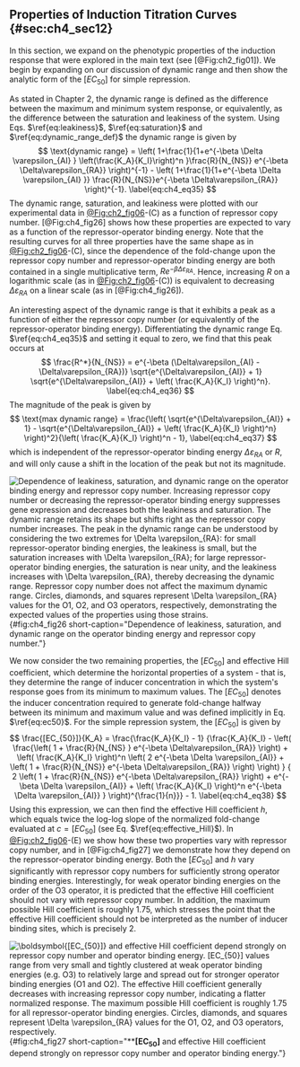## Properties of Induction Titration Curves {#sec:ch4_sec12}

In this section, we expand on the phenotypic properties of the induction
response that were explored in the main text (see [@Fig:ch2_fig01]). We begin by
expanding on our discussion of dynamic range and then show the analytic form of
the $[EC_{50}]$ for simple repression.

As stated in Chapter 2, the dynamic range is defined as the difference between
the maximum and minimum system response, or equivalently, as the difference
between the saturation and leakiness of the system. Using Eqs.
$\ref{eq:leakiness}$, $\ref{eq:saturation}$ and $\ref{eq:dynamic_range_def}$ the dynamic
range is given by
$$
\text{dynamic range} = 
\left(
1+\frac{1}{1+e^{-\beta \Delta \varepsilon_{AI} }
 \left(\frac{K_A}{K_I}\right)^n }\frac{R}{N_{NS}}
 e^{-\beta \Delta\varepsilon_{RA}} \right)^{-1} - 
 \left(
1+\frac{1}{1+e^{-\beta \Delta \varepsilon_{AI} }}
\frac{R}{N_{NS}}e^{-\beta \Delta\varepsilon_{RA}} \right)^{-1}.
\label{eq:ch4_eq35}
$$
The dynamic range, saturation, and leakiness were plotted with our experimental
data in [@Fig:ch2_fig06](A)-(C) as a function of repressor copy number.
[@Fig:ch4_fig26] shows how these properties are expected to vary as a function
of the repressor-operator binding energy. Note that the resulting curves for all
three properties have the same shape as in [@Fig:ch2_fig06](A)-(C), since the
dependence of the fold-change upon the repressor copy number and
repressor-operator binding energy are both contained in a single multiplicative
term, $R e^{-\beta \Delta\varepsilon_{RA}}$. Hence, increasing $R$ on a
logarithmic scale (as in [@Fig:ch2_fig06](A)-(C)) is equivalent to decreasing
$\Delta\varepsilon_{RA}$ on a linear scale (as in [@Fig:ch4_fig26]).

An interesting aspect of the dynamic range is that it exhibits a peak as a
function of either the repressor copy number (or equivalently of the
repressor-operator binding energy). Differentiating the dynamic range Eq.
$\ref{eq:ch4_eq35}$ and setting it equal to zero, we find that this peak occurs
at
$$
\frac{R^*}{N_{NS}} = e^{-\beta (\Delta\varepsilon_{AI} -
\Delta\varepsilon_{RA})} \sqrt{e^{\Delta\varepsilon_{AI}} + 1} 
\sqrt{e^{\Delta\varepsilon_{AI}} + \left( \frac{K_A}{K_I} \right)^n}.
\label{eq:ch4_eq36}
$$
The magnitude of the peak is given by
$$
\text{max dynamic range} = 
\frac{\left( \sqrt{e^{\Delta\varepsilon_{AI}} + 1} - 
\sqrt{e^{\Delta\varepsilon_{AI}} + \left( \frac{K_A}{K_I} \right)^n} 
\right)^2}{\left( \frac{K_A}{K_I} \right)^n - 1},
\label{eq:ch4_eq37}
$$
which is independent of the repressor-operator binding energy
$\Delta\varepsilon_{RA}$ or $R$, and will only cause a shift in the location of
the peak but not its magnitude.

![**Dependence of leakiness, saturation, and dynamic range on the operator
binding energy and repressor copy number.** Increasing repressor copy number or
decreasing the repressor-operator binding energy suppresses gene expression and
decreases both the leakiness and saturation. The dynamic range retains its shape
but shifts right as the repressor copy number increases. The peak in the dynamic
range can be understood by considering the two extremes for $\Delta
\varepsilon_{RA}$: for small repressor-operator binding energies, the leakiness
is small, but the saturation increases with $\Delta \varepsilon_{RA}$; for large
repressor-operator binding energies, the saturation is near unity, and the
leakiness increases with $\Delta \varepsilon_{RA}$, thereby decreasing the
dynamic range. Repressor copy number does not affect the maximum dynamic range.
Circles, diamonds, and squares represent $\Delta \varepsilon_{RA}$ values for
the O1, O2, and O3 operators, respectively, demonstrating the expected values of
the properties using those strains.](ch4_fig26){#fig:ch4_fig26
short-caption="Dependence of leakiness, saturation, and dynamic range on the
operator binding energy and repressor copy number."}

We now consider the two remaining properties, the $[EC_{50}]$ and effective Hill
coefficient, which determine the horizontal properties of a system - that is,
they determine the range of inducer concentration in which the system's response
goes from its minimum to maximum values. The $[EC_{50}]$ denotes the inducer
concentration required to generate fold-change halfway between its minimum and
maximum value and was defined implicitly in Eq. $\ref{eq:ec50}$. For the
simple repression system, the $[EC_{50}]$ is given by
$$
\frac{[EC_{50}]}{K_A} = 
\frac{\frac{K_A}{K_I} - 1}
{\frac{K_A}{K_I} - \left( \frac{\left( 1 + \frac{R}{N_{NS} }
e^{-\beta \Delta\varepsilon_{RA}} \right) + 
\left( \frac{K_A}{K_I} \right)^n 
\left( 2 e^{-\beta \Delta \varepsilon_{AI}} + 
\left( 1 + \frac{R}{N_{NS}} e^{-\beta \Delta\varepsilon_{RA}} \right) 
\right) }
{ 2 \left( 1 + \frac{R}{N_{NS}} e^{-\beta \Delta\varepsilon_{RA}} \right) +
 e^{-\beta \Delta \varepsilon_{AI}} + 
 \left( \frac{K_A}{K_I} \right)^n e^{-\beta \Delta \varepsilon_{AI}} } 
 \right)^{\frac{1}{n}}} - 1.
\label{eq:ch4_eq38}
$$
Using this expression, we can then find the effective Hill coefficient $h$,
which equals twice the log-log slope of the normalized fold-change evaluated at
$c = [EC_{50}]$ (see Eq. $\ref{eq:effective_Hill}$). In [@Fig:ch2_fig06](D)-(E)
we show how these two properties vary with repressor copy number, and in
[@Fig:ch4_fig27] we demonstrate how they depend on the repressor-operator
binding energy. Both the $[EC_{50}]$ and $h$ vary significantly with repressor
copy numbers for sufficiently strong operator binding energies. Interestingly,
for weak operator binding energies on the order of the O3 operator, it is
predicted that the effective Hill coefficient should not vary with repressor
copy number. In addition, the maximum possible Hill coefficient is roughly 1.75,
which stresses the point that the effective Hill coefficient should not be
interpreted as the number of inducer binding sites, which is precisely 2.

![**$\boldsymbol{[EC_{50}]}$ and effective Hill coefficient depend strongly on
repressor copy number and operator binding energy.** $[EC_{50}]$ values range
from very small and tightly clustered at weak operator binding energies (e.g.
O3) to relatively large and spread out for stronger operator binding energies
(O1 and O2). The effective Hill coefficient generally decreases with increasing
repressor copy number, indicating a flatter normalized response. The maximum
possible Hill coefficient is roughly 1.75 for all repressor-operator binding
energies. Circles, diamonds, and squares represent $\Delta \varepsilon_{RA}$
values for the O1, O2, and O3 operators,
respectively.](ch4_fig27){#fig:ch4_fig27
short-caption="**$\boldsymbol{[EC_{50}]}$ and effective Hill coefficient depend
strongly on repressor copy number and operator binding energy."}
